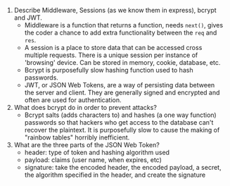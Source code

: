 <!-- Answers to the Short Answer Essay Questions go here -->

1.  Describe Middleware, Sessions (as we know them in express), bcrypt and JWT.
    - Middleware is a function that returns a function, needs `next()`, gives the coder a chance to add extra functionality between the `req` and `res`.
    - A session is a place to store data that can be accessed cross multiple requests. There is a unique session per instance of 'browsing' device. Can be stored in memory, cookie, database, etc.
    - Bcrypt is purposefully slow hashing function used to hash passwords.
    - JWT, or JSON Web Tokens, are a way of persisting data between the server and client. They are generally signed and encrypted and often are used for authentication.
2.  What does bcrypt do in order to prevent attacks?
    - Bcrypt salts (adds characters to) and hashes (a one way function) passwords so that hackers who get access to the database can't recover the plaintext. It is purposefully slow to cause the making of "rainbow tables" horribly inefficient.
3.  What are the three parts of the JSON Web Token?
    - header: type of token and hashing algorithm used
    - payload: claims (user name, when expires, etc)
    - signature: take the encoded header, the encoded payload, a secret, the algorithm specified in the header, and create the signature

